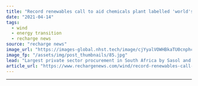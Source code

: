 ```yaml
---
title: "Record renewables call to aid chemicals plant labelled 'world's worst polluter'"
date: "2021-04-14"
tags: 
  - wind
  - energy transition
  - recharge news
source: "recharge news"
image_url: "https://images-global.nhst.tech/image/cjYyalVOWHBkaTU0cnphcFR4K0tTZWZWT1Avc05tazZ6aWJQQ3E5ejdhZz0=/nhst/binary/47bd3ce0c7a4b3b503876c651b5af6a8"
image_fp: "/assets/img/post_thumbnails/85.jpg"
lead: "Largest private sector procurement in South Africa by Sasol and Air Liquide will include moves to reduce carbon footprint of vast Secunda synthetic fuels plant"
article_url: "https://www.rechargenews.com/wind/record-renewables-call-to-aid-chemicals-plant-labelled-worlds-worst-polluter/2-1-995565"
---
```


---
